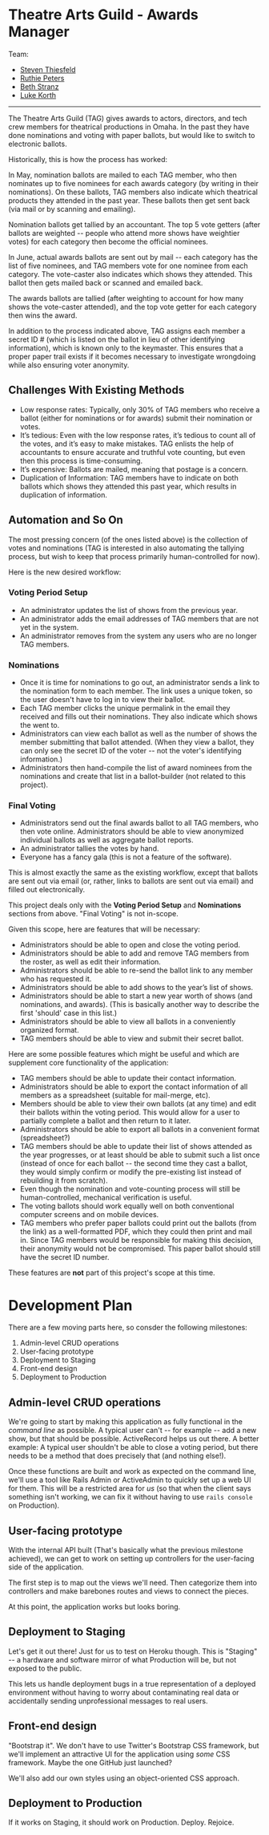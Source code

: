 # Theatre Arts Guild - Awards Manager

Team:

- [Steven Thiesfeld](http://github.com/StevenThiesfeld)
- [Ruthie Peters](http://github.com/ruthiep)
- [Beth Stranz](http://github.com/beth-str)
- [Luke Korth](http://github.com/lgklgklgk)

---

The Theatre Arts Guild (TAG) gives awards to actors, directors, and tech crew members for theatrical productions in Omaha. In the past they have done nominations and voting with paper ballots, but would like to switch to electronic ballots.

Historically, this is how the process has worked:

In May, nomination ballots are mailed to each TAG member, who then nominates up to five nominees for each awards category (by writing in their nominations). On these ballots, TAG members also indicate which theatrical products they attended in the past year. These ballots then get sent back (via mail or by scanning and emailing).

Nomination ballots get tallied by an accountant. The top 5 vote getters (after ballots are weighted -- people who attend more shows have weightier votes) for each category then become the official nominees.

In June, actual awards ballots are sent out by mail -- each category has the list of five nominees, and TAG members vote for one nominee from each category. The vote-caster also indicates which shows they attended. This ballot then gets mailed back or scanned and emailed back.

The awards ballots are tallied (after weighting to account for how many shows the vote-caster attended), and the top vote getter for each category then wins the award.

In addition to the process indicated above, TAG assigns each member a secret ID # (which is listed on the ballot in lieu of other identifying information), which is known only to the keymaster. This ensures that a proper paper trail exists if it becomes necessary to investigate wrongdoing while also ensuring voter anonymity.

## Challenges With Existing Methods

- Low response rates: Typically, only 30% of TAG members who receive a ballot (either for nominations or for awards) submit their nomination or votes.
- It’s tedious: Even with the low response rates, it’s tedious to count all of the votes, and it’s easy to make mistakes. TAG enlists the help of accountants to ensure accurate and truthful vote counting, but even then this process is time-consuming.
- It’s expensive: Ballots are mailed, meaning that postage is a concern.
- Duplication of Information: TAG members have to indicate on both ballots which shows they attended this past year, which results in duplication of information.

## Automation and So On

The most pressing concern (of the ones listed above) is the collection of votes and nominations (TAG is interested in also automating the tallying process, but wish to keep that process primarily human-controlled for now).

Here is the new desired workflow:

### Voting Period Setup

- An administrator updates the list of shows from the previous year.
- An administrator adds the email addresses of TAG members that are not yet in the system.
- An administrator removes from the system any users who are no longer TAG members.

### Nominations

- Once it is time for nominations to go out, an administrator sends a link to the nomination form to each member. The link uses a unique token, so the user doesn't have to log in to view their ballot.
- Each TAG member clicks the unique permalink in the email they received and fills out their nominations. They also indicate which shows the went to.
- Administrators can view each ballot as well as the number of shows the member submitting that ballot attended. (When they view a ballot, they can only see the secret ID of the voter -- not the voter's identifying information.)
- Administrators then hand-compile the list of award nominees from the nominations and create that list in a ballot-builder (not related to this project).

### Final Voting

- Administrators send out the final awards ballot to all TAG members, who then vote online. Administrators should be able to view anonymized individual ballots as well as aggregate ballot reports.
- An administrator tallies the votes by hand.
- Everyone has a fancy gala (this is not a feature of the software).

This is almost exactly the same as the existing workflow, except that ballots are sent out via email (or, rather, links to ballots are sent out via email) and filled out electronically.

This project deals only with the **Voting Period Setup** and **Nominations** sections from above. "Final Voting" is not in-scope.

Given this scope, here are features that will be necessary:

- Administrators should be able to open and close the voting period.
- Administrators should be able to add and remove TAG members from the roster, as well as edit their information.
- Administrators should be able to re-send the ballot link to any member who has requested it.
- Administrators should be able to add shows to the year’s list of shows.
- Administrators should be able to start a new year worth of shows (and nominations, and awards). (This is basically another way to describe the first 'should' case in this list.)
- Administrators should be able to view all ballots in a conveniently organized format.
- TAG members should be able to view and submit their secret ballot.

Here are some possible features which might be useful and which are supplement core functionality of the application:

- TAG members should be able to update their contact information.
- Administrators should be able to export the contact information of all members as a spreadsheet (suitable for mail-merge, etc).
- Members should be able to view their own ballots (at any time) and edit their ballots within the voting period. This would allow for a user to partially complete a ballot and then return to it later.
- Administrators should be able to export all ballots in a convenient format (spreadsheet?)
- TAG members should be able to update their list of shows attended as the year progresses, or at least should be able to submit such a list once (instead of once for each ballot -- the second time they cast a ballot, they would simply confirm or modify the pre-existing list instead of rebuilding it from scratch).
- Even though the nomination and vote-counting process will still be human-controlled, mechanical verification is useful.
- The voting ballots should work equally well on both conventional computer screens and on mobile devices.
- TAG members who prefer paper ballots could print out the ballots (from the link) as a well-formatted PDF, which they could then print and mail in. Since TAG members would be responsible for making this decision, their anonymity would not be compromised. This paper ballot should still have the secret ID number.

These features are **not** part of this project's scope at this time.

# Development Plan

There are a few moving parts here, so consder the following milestones:

1. Admin-level CRUD operations
2. User-facing prototype
3. Deployment to Staging
4. Front-end design
5. Deployment to Production
  
## Admin-level CRUD operations

We're going to start by making this application as fully functional in the _command line_ as possible. A typical user can't -- for example -- add a new show, but that should be possible. ActiveRecord helps us out there. A better example: A typical user shouldn't be able to close a voting period, but there needs to be a method that does precisely that (and nothing else!).

Once these functions are built and work as expected on the command line, we'll use a tool like Rails Admin or ActiveAdmin to quickly set up a web UI for them. This will be a restricted area for _us_ (so that when the client says something isn't working, we can fix it without having to use `rails console` on Production).

## User-facing prototype

With the internal API built (That's basically what the previous milestone achieved), we can get to work on setting up controllers for the user-facing side of the application.

The first step is to map out the views we'll need. Then categorize them into controllers and make barebones routes and views to connect the pieces.

At this point, the application works but looks boring.

## Deployment to Staging

Let's get it out there! Just for us to test on Heroku though. This is "Staging" -- a hardware and software mirror of what Production will be, but not exposed to the public.

This lets us handle deployment bugs in a true representation of a deployed environment without having to worry about contaminating real data or accidentally sending unprofessional messages to real users.

## Front-end design

"Bootstrap it". We don't have to use Twitter's Bootstrap CSS framework, but we'll implement an attractive UI for the application using _some_ CSS framework. Maybe the one GitHub just launched?

We'll also add our own styles using an object-oriented CSS approach.

## Deployment to Production

If it works on Staging, it should work on Production. Deploy. Rejoice.